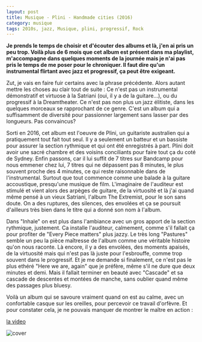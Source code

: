 ```yaml
---
layout: post
title: Musique - Plini - Handmade cities (2016)
category: musique
tags: 2010s, jazz, Musique, plini, progressif, Rock
---
```

**Je prends le temps de choisir et d'écouter des albums et là, j'en ai pris un peu trop. Voilà plus de 6 mois que cet album est présent dans ma playlist, m'accompagne dans quelques moments de la journée mais je n'ai pas pris le temps de me poser pour le chroniquer. Il faut dire qu'un instrumental flirtant avec jazz et progressif, ça peut être exigeant.**

Zut, je vais en faire fuir certains avec la phrase précédente. Alors autant mettre les choses au clair tout de suite : Ce n'est pas un instrumental démonstratif et virtuose à la Satriani (oui, il y a de la guitare...), ou du progressif à la Dreamtheater. Ce n'est pas non plus un jazz élitiste, dans les quelques morceaux se rapprochant de ce genre. C'est un album qui a suffisamment de diversité pour passionner largement sans lasser par des longueurs. Pas convaincus?

Sorti en 2016, cet album est l'oeuvre de Plini, un guitariste australien qui a pratiquement tout fait tout seul. Il y a seulement un batteur et un bassiste pour assurer la section rythmique et qui ont été enregistrés à part. Plini doit avoir une sacré chambre et des voisins conciliants pour faire tout ça du coté de Sydney. Enfin passons, car il lui suffit de 7 titres sur Bandcamp pour nous emmener chez lui, 7 titres qui ne dépassent pas 8 minutes, le plus souvent proche des 4 minutes, ce qui reste raisonnable dans de l'instrumental. Surtout que tout commence comme une balade à la guitare accoustique, presqu'une musique de film. L'imaginaire de l'auditeur est stimulé et vient alors des arpèges de guitare, de la virtuosité et là j'ai quand même pensé à un vieux Satriani, l'album The Extremist, pour le son sans doute. On a des ruptures, des silences, des envolées et ça se poursuit d'ailleurs très bien dans le titre qui a donné son nom à l'album.

Dans "Inhale" on est plus dans l'ambiance avec un gros apport de la section rythmique, justement. Ca installe l'auditeur, calmement, comme s'il fallait ça pour profiter de "Every Piece matters" plus jazzy. Le très long "Pastures" semble un peu la pièce maîtresse de l'album comme une véritable histoire qu'on nous raconte. Là encore, il y a des envolées, des moments apaisés, de la virtuosité mais qui n'est pas là juste pour l'esbrouffe, comme trop souvent dans le progressif. Et je me demande si finalement, ce n'est pas le plus ethéré "Here we are, again" que je préfère, même s'il ne dure que deux minutes et demi. Mais il fallait terminer en beauté avec "Cascade" et sa cascade de descentes et montées de manche, sans oublier quand même des passages plus bluesy.

Voilà un album qui se savoure vraiment quand on est au calme, avec un confortable casque sur les oreilles, pour percevoir ce travail d'orfèvre. Et pour constater cela, je ne pouvais manquer de montrer le maître en action :

[la video](https://www.youtube.com/watch?v=xvgnewujFow)

![cover](https://cheziceman.files.wordpress.com/2017/11/handmade.jpg)
